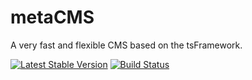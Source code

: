 metaCMS
=========

A very fast and flexible CMS based on the tsFramework.

[![Latest Stable Version](https://poser.pugx.org/metanetag/meta-cms/v/stable.svg)](https://packagist.org/packages/metanet/meta-cms)
[![Build Status](https://travis-ci.org/METANETAG/meta-cms.svg?branch=master)](https://travis-ci.org/METANETAG/meta-cms)